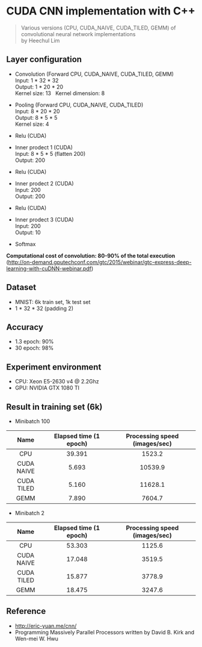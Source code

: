 # CUDA CNN implementation with C++
> Various versions (CPU, CUDA_NAIVE, CUDA_TILED, GEMM) of convolutional neural network implementations  
by Heechul Lim

## Layer configuration
- Convolution (Forward CPU, CUDA_NAIVE, CUDA_TILED, GEMM)  
Input: 1 * 32 * 32  
Output: 1 * 20 * 20  
Kernel size: 13  
Kernel dimension: 8   

- Pooling (Forward CPU, CUDA_NAIVE, CUDA_TILED)  
Input: 8 * 20 * 20  
Output: 8 * 5 * 5  
Kernel size: 4

- Relu (CUDA)  

- Inner prodect 1 (CUDA)  
Input: 8 * 5 * 5 (flatten 200)  
Output: 200

- Relu (CUDA)  

- Inner prodect 2  (CUDA)  
Input: 200  
Output: 200

- Relu (CUDA)  

- Inner prodect 3  (CUDA)  
Input: 200  
Output: 10

- Softmax

**Computational cost of convolution: 80-90% of the total execution**  
(http://on-demand.gputechconf.com/gtc/2015/webinar/gtc-express-deep-learning-with-cuDNN-webinar.pdf) 

## Dataset
- MNIST: 6k train set, 1k test set
- 1 * 32 * 32 (padding 2)

## Accuracy
- 1.3 epoch: 90%
- 30 epoch: 98%

## Experiment environment
- CPU: Xeon E5-2630 v4 @ 2.2Ghz
- GPU: NVIDIA GTX 1080 TI

## Result in training set (6k)
- Minibatch 100  

Name | Elapsed time (1 epoch) | Processing speed (images/sec)
:----: | :----------------------: | :-----------------------------:
CPU | 39.391 | 1523.2
CUDA NAIVE | 5.693 | 10539.9
CUDA TILED | 5.160 | 11628.1
GEMM | 7.890 | 7604.7

- Minibatch 2  

Name | Elapsed time (1 epoch) | Processing speed (images/sec)
:----: | :----------------------: | :-----------------------------:
CPU | 53.303 | 1125.6
CUDA NAIVE | 17.048 | 3519.5
CUDA TILED | 15.877 | 3778.9
GEMM | 18.475 | 3247.6

## Reference
- http://eric-yuan.me/cnn/
- Programming Massively Parallel Processors written by David B. Kirk and Wen-mei W. Hwu
